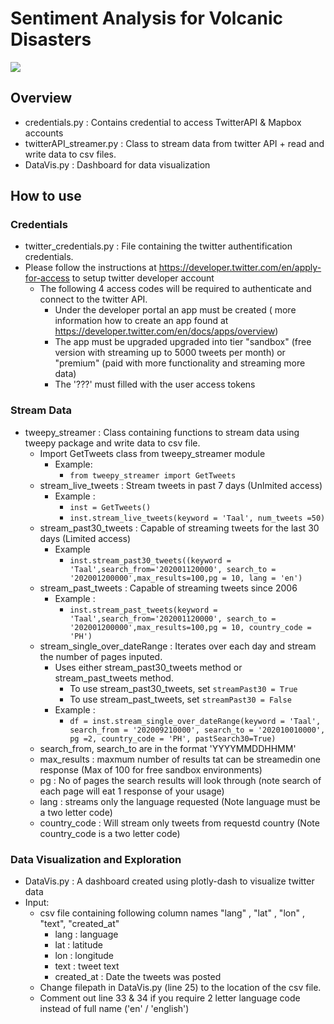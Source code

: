 # Sentiment Analysis for Volcanic Disasters

![](Images-Gifs/dash-app4.gif)

## Overview 
* credentials.py : Contains credential to access TwitterAPI & Mapbox accounts
* twitterAPI_streamer.py : Class to stream data from twitter API + read and write data to csv files.
* DataVis.py : Dashboard for data visualization

## How to use

### Credentials
* twitter_credentials.py : File containing the twitter authentification credentials. 
* Please follow the instructions at https://developer.twitter.com/en/apply-for-access to setup twitter developer account
  * The following 4 access codes will be required to authenticate and connect to the twitter API.
      * Under the developer portal an app must be created ( more information how to create an app found at https://developer.twitter.com/en/docs/apps/overview)
      * The app must be upgraded upgraded into tier "sandbox" (free version with streaming up to 5000 tweets per month) or "premium" (paid with more functionality and streaming more data)
      * The '???' must filled with the user access tokens
      
### Stream Data  
* tweepy_streamer : Class containing functions to stream data using tweepy package and write data to csv file.
  * Import GetTweets class from tweepy_streamer module
    * Example:
      * `from tweepy_streamer import GetTweets`
  * stream_live_tweets : Stream tweets in past 7 days (Unlmited access)
    * Example :
      * `inst = GetTweets()`
      * `inst.stream_live_tweets(keyword = 'Taal', num_tweets =50)`
  * stream_past30_tweets : Capable of streaming tweets for the last 30 days (Limited access)
    * Example
      * `inst.stream_past30_tweets((keyword = 'Taal',search_from='202001120000', search_to = '202001200000',max_results=100,pg = 10, lang = 'en')`
  * stream_past_tweets : Capable of streaming tweets since 2006
    * Example :
       * `inst.stream_past_tweets(keyword = 'Taal',search_from='202001120000', search_to = '202001200000',max_results=100,pg = 10, country_code = 'PH')`
  * stream_single_over_dateRange : Iterates over each day and stream the number of pages inputed.
    * Uses either stream_past30_tweets method or stream_past_tweets method. 
      * To use stream_past30_tweets, set `streamPast30 = True` 
      * To use stream_past_tweets, set `streamPast30 = False`
    * Example : 
      * `df = inst.stream_single_over_dateRange(keyword = 'Taal', search_from = '202009210000', search_to = '202010010000', pg =2, country_code = 'PH', pastSearch30=True)`
  * search_from, search_to are in the format 'YYYYMMDDHHMM'
  * max_results : maxmum number of results tat can be streamedin one response (Max of 100 for free sandbox environments)
  * pg : No of pages the search results will look through (note search of each page will eat 1 response of your usage)
  * lang : streams only the language requested (Note language must be a two letter code)
  * country_code : Will stream only tweets from requestd country (Note country_code is a two letter code)
 
### Data Visualization and Exploration
* DataVis.py : A dashboard created using plotly-dash to visualize twitter data
* Input:
  * csv file containing following column names "lang" , "lat" , "lon" , "text", "created_at"
    * lang : language
    * lat : latitude
    * lon : longitude
    * text : tweet text
    * created_at : Date the tweets was posted
  * Change filepath in DataVis.py (line 25) to the location of the csv file.
  * Comment out line 33 & 34 if you require 2 letter language code instead of full name ('en' / 'english')
